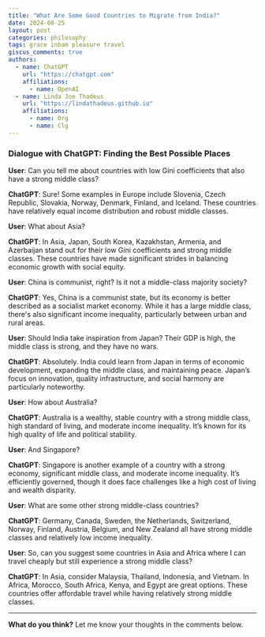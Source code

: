 ```yaml
---
title: "What Are Some Good Countries to Migrate from India?"
date: 2024-08-25
layout: post
categories: philosophy
tags: grace inbam pleasure travel
giscus_comments: true
authors:
  - name: ChatGPT
    url: "https://chatgpt.com"
    affiliations:
      - name: OpenAI
  - name: Linda Joe Thadeus
    url: "https://lindathadeus.github.io"
    affiliations:
      - name: Org
      - name: Clg
---
```


### Dialogue with ChatGPT: Finding the Best Possible Places

**User**: Can you tell me about countries with low Gini coefficients that also have a strong middle class?

**ChatGPT**: Sure! Some examples in Europe include Slovenia, Czech Republic, Slovakia, Norway, Denmark, Finland, and Iceland. These countries have relatively equal income distribution and robust middle classes.

**User**: What about Asia?

**ChatGPT**: In Asia, Japan, South Korea, Kazakhstan, Armenia, and Azerbaijan stand out for their low Gini coefficients and strong middle classes. These countries have made significant strides in balancing economic growth with social equity.

**User**: China is communist, right? Is it not a middle-class majority society?

**ChatGPT**: Yes, China is a communist state, but its economy is better described as a socialist market economy. While it has a large middle class, there's also significant income inequality, particularly between urban and rural areas.

**User**: Should India take inspiration from Japan? Their GDP is high, the middle class is strong, and they have no wars.

**ChatGPT**: Absolutely. India could learn from Japan in terms of economic development, expanding the middle class, and maintaining peace. Japan’s focus on innovation, quality infrastructure, and social harmony are particularly noteworthy.

**User**: How about Australia?

**ChatGPT**: Australia is a wealthy, stable country with a strong middle class, high standard of living, and moderate income inequality. It’s known for its high quality of life and political stability.

**User**: And Singapore?

**ChatGPT**: Singapore is another example of a country with a strong economy, significant middle class, and moderate income inequality. It’s efficiently governed, though it does face challenges like a high cost of living and wealth disparity.

**User**: What are some other strong middle-class countries?

**ChatGPT**: Germany, Canada, Sweden, the Netherlands, Switzerland, Norway, Finland, Austria, Belgium, and New Zealand all have strong middle classes and relatively low income inequality.

**User**: So, can you suggest some countries in Asia and Africa where I can travel cheaply but still experience a strong middle class?

**ChatGPT**: In Asia, consider Malaysia, Thailand, Indonesia, and Vietnam. In Africa, Morocco, South Africa, Kenya, and Egypt are great options. These countries offer affordable travel while having relatively strong middle classes.

---

**What do you think?** Let me know your thoughts in the comments below.